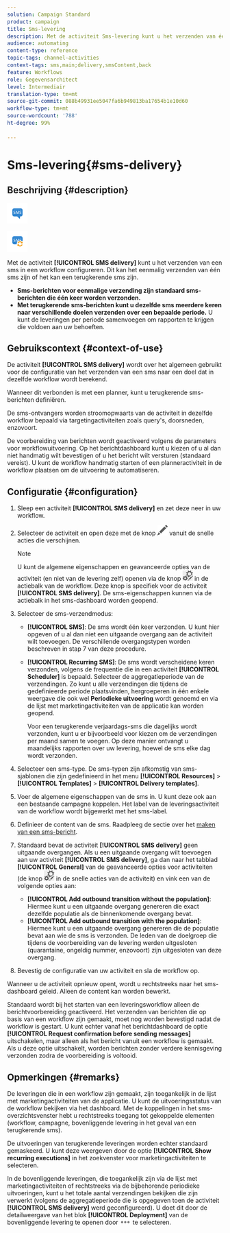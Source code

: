 ```yaml
---
solution: Campaign Standard
product: campaign
title: Sms-levering
description: Met de activiteit Sms-levering kunt u het verzenden van één sms of een terugkerende sms in een workflow configureren.
audience: automating
content-type: reference
topic-tags: channel-activities
context-tags: sms,main;delivery,smsContent,back
feature: Workflows
role: Gegevensarchitect
level: Intermediair
translation-type: tm+mt
source-git-commit: 088b49931ee5047fa6b949813ba17654b1e10d60
workflow-type: tm+mt
source-wordcount: '788'
ht-degree: 99%

---
```



# Sms-levering{#sms-delivery}

## Beschrijving {#description}

![](assets/sms.png)

![](assets/recurrentsms.png)

Met de activiteit **[!UICONTROL SMS delivery]** kunt u het verzenden van een sms in een workflow configureren. Dit kan het eenmalig verzenden van één sms zijn of het kan een terugkerende sms zijn.

* **Sms-berichten voor eenmalige verzending zijn standaard sms-berichten die één keer worden verzonden.**
* **Met terugkerende sms-berichten kunt u dezelfde sms meerdere keren naar verschillende doelen verzenden over een bepaalde periode.** U kunt de leveringen per periode samenvoegen om rapporten te krijgen die voldoen aan uw behoeften.

## Gebruikscontext {#context-of-use}

De activiteit **[!UICONTROL SMS delivery]** wordt over het algemeen gebruikt voor de configuratie van het verzenden van een sms naar een doel dat in dezelfde workflow wordt berekend.

Wanneer dit verbonden is met een planner, kunt u terugkerende sms-berichten definiëren.

De sms-ontvangers worden stroomopwaarts van de activiteit in dezelfde workflow bepaald via targetingactiviteiten zoals query&#39;s, doorsneden, enzovoort.

De voorbereiding van berichten wordt geactiveerd volgens de parameters voor workflowuitvoering. Op het berichtdashboard kunt u kiezen of u al dan niet handmatig wilt bevestigen of u het bericht wilt versturen (standaard vereist). U kunt de workflow handmatig starten of een planneractiviteit in de workflow plaatsen om de uitvoering te automatiseren.

## Configuratie {#configuration}

1. Sleep een activiteit **[!UICONTROL SMS delivery]** en zet deze neer in uw workflow.
1. Selecteer de activiteit en open deze met de knop ![](assets/edit_darkgrey-24px.png) vanuit de snelle acties die verschijnen.

   >[!NOTE]
   >
   >U kunt de algemene eigenschappen en geavanceerde opties van de activiteit (en niet van de levering zelf) openen via de knop ![](assets/dlv_activity_params-24px.png) in de actiebalk van de workflow. Deze knop is specifiek voor de activiteit **[!UICONTROL SMS delivery]**. De sms-eigenschappen kunnen via de actiebalk in het sms-dashboard worden geopend.

1. Selecteer de sms-verzendmodus:

   * **[!UICONTROL SMS]**: De sms wordt één keer verzonden. U kunt hier opgeven of u al dan niet een uitgaande overgang aan de activiteit wilt toevoegen. De verschillende overgangstypen worden beschreven in stap 7 van deze procedure.
   * **[!UICONTROL Recurring SMS]**: De sms wordt verscheidene keren verzonden, volgens de frequentie die in een activiteit **[!UICONTROL Scheduler]** is bepaald. Selecteer de aggregatieperiode van de verzendingen. Zo kunt u alle verzendingen die tijdens de gedefinieerde periode plaatsvinden, hergroeperen in één enkele weergave die ook wel **Periodieke uitvoering** wordt genoemd en via de lijst met marketingactiviteiten van de applicatie kan worden geopend.

      Voor een terugkerende verjaardags-sms die dagelijks wordt verzonden, kunt u er bijvoorbeeld voor kiezen om de verzendingen per maand samen te voegen. Op deze manier ontvangt u maandelijks rapporten over uw levering, hoewel de sms elke dag wordt verzonden.

1. Selecteer een sms-type. De sms-typen zijn afkomstig van sms-sjablonen die zijn gedefinieerd in het menu **[!UICONTROL Resources]** > **[!UICONTROL Templates]** > **[!UICONTROL Delivery templates]**.
1. Voer de algemene eigenschappen van de sms in. U kunt deze ook aan een bestaande campagne koppelen. Het label van de leveringsactiviteit van de workflow wordt bijgewerkt met het sms-label.
1. Definieer de content van de sms. Raadpleeg de sectie over het [maken van een sms-bericht](../../channels/using/creating-an-sms-message.md).
1. Standaard bevat de activiteit **[!UICONTROL SMS delivery]** geen uitgaande overgangen. Als u een uitgaande overgang wilt toevoegen aan uw activiteit **[!UICONTROL SMS delivery]**, ga dan naar het tabblad **[!UICONTROL General]** van de geavanceerde opties voor activiteiten (de knop ![](assets/dlv_activity_params-24px.png) in de snelle acties van de activiteit) en vink een van de volgende opties aan:

   * **[!UICONTROL Add outbound transition without the population]**: Hiermee kunt u een uitgaande overgang genereren die exact dezelfde populatie als de binnenkomende overgang bevat.
   * **[!UICONTROL Add outbound transition with the population]**: Hiermee kunt u een uitgaande overgang genereren die de populatie bevat aan wie de sms is verzonden. De leden van de doelgroep die tijdens de voorbereiding van de levering werden uitgesloten (quarantaine, ongeldig nummer, enzovoort) zijn uitgesloten van deze overgang.

1. Bevestig de configuratie van uw activiteit en sla de workflow op.

Wanneer u de activiteit opnieuw opent, wordt u rechtstreeks naar het sms-dashboard geleid. Alleen de content kan worden bewerkt.

Standaard wordt bij het starten van een leveringsworkflow alleen de berichtvoorbereiding geactiveerd. Het verzenden van berichten die op basis van een workflow zijn gemaakt, moet nog worden bevestigd nadat de workflow is gestart. U kunt echter vanaf het berichtdashboard de optie **[!UICONTROL Request confirmation before sending messages]** uitschakelen, maar alleen als het bericht vanuit een workflow is gemaakt. Als u deze optie uitschakelt, worden berichten zonder verdere kennisgeving verzonden zodra de voorbereiding is voltooid.

## Opmerkingen {#remarks}

De leveringen die in een workflow zijn gemaakt, zijn toegankelijk in de lijst met marketingactiviteiten van de applicatie. U kunt de uitvoeringsstatus van de workflow bekijken via het dashboard. Met de koppelingen in het sms-overzichtsvenster hebt u rechtstreeks toegang tot gekoppelde elementen (workflow, campagne, bovenliggende levering in het geval van een terugkerende sms).

De uitvoeringen van terugkerende leveringen worden echter standaard gemaskeerd. U kunt deze weergeven door de optie **[!UICONTROL Show recurring executions]** in het zoekvenster voor marketingactiviteiten te selecteren.

In de bovenliggende leveringen, die toegankelijk zijn via de lijst met marketingactiviteiten of rechtstreeks via de bijbehorende periodieke uitvoeringen, kunt u het totale aantal verzendingen bekijken die zijn verwerkt (volgens de aggregatieperiode die is opgegeven toen de activiteit **[!UICONTROL SMS delivery]** werd geconfigureerd). U doet dit door de detailweergave van het blok **[!UICONTROL Deployment]** van de bovenliggende levering te openen door ![](assets/wkf_dlv_detail_button.png) te selecteren.
